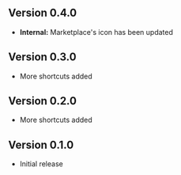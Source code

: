 ## Version 0.4.0

* **Internal:** Marketplace's icon has been updated

## Version 0.3.0

* More shortcuts added

## Version 0.2.0

* More shortcuts added

## Version 0.1.0

* Initial release